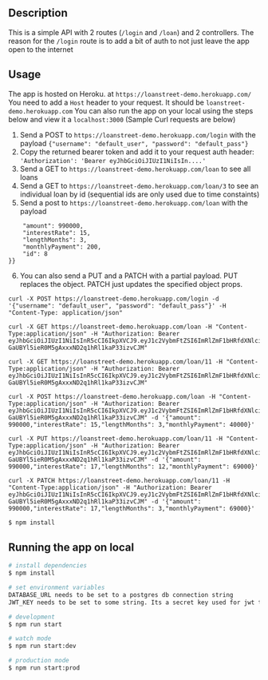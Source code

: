 
## Description
This is a simple API with 2 routes (`/login` and `/loan`) and 2 controllers. The reason for the `/login` route is to add a bit of auth to not just leave the app open to the internet

## Usage
The app is hosted on Heroku. at `https://loanstreet-demo.herokuapp.com/`
You need to add a `Host` header to your request. It should be `loanstreet-demo.herokuapp.com`
You can also run the app on your local using the steps below and view it a `localhost:3000`
(Sample Curl requests are below)

1. Send a POST to `https://loanstreet-demo.herokuapp.com/login` with the payload `{"username": "default_user", "password": "default_pass"}`
2. Copy the returned bearer token and add it to your request auth header: `'Authorization': 'Bearer eyJhbGciOiJIUzI1NiIsIn....'`
3. Send a GET to `https://loanstreet-demo.herokuapp.com/loan` to see all loans
4. Send a GET to `https://loanstreet-demo.herokuapp.com/loan/3` to see an individual loan by id (sequential ids are only used due to time constaints)
5. Send a post to `https://loanstreet-demo.herokuapp.com/loan` with the payload 
```{{
    "amount": 990000,
    "interestRate": 15,
    "lengthMonths": 3,
    "monthlyPayment": 200,
    "id": 8
}}
```
6. You can also send a PUT and a PATCH with a partial payload. PUT replaces the object. PATCH just updates the specified object props.

```
curl -X POST https://loanstreet-demo.herokuapp.com/login -d '{"username": "default_user", "password": "default_pass"}' -H "Content-Type: application/json"

curl -X GET https://loanstreet-demo.herokuapp.com/loan -H "Content-Type:application/json" -H "Authorization: Bearer eyJhbGciOiJIUzI1NiIsInR5cCI6IkpXVCJ9.eyJ1c2VybmFtZSI6ImRlZmF1bHRfdXNlciIsInN1YiI6MywiaWF0IjoxNjE3MzA0OTA2LCJleHAiOjE2MTczMDY3MDZ9.8Rnu-GaUBYl5ieR0M5gAxxxND2q1hRl1kaP33izvCJM"

curl -X GET https://loanstreet-demo.herokuapp.com/loan/11 -H "Content-Type:application/json" -H "Authorization: Bearer eyJhbGciOiJIUzI1NiIsInR5cCI6IkpXVCJ9.eyJ1c2VybmFtZSI6ImRlZmF1bHRfdXNlciIsInN1YiI6MywiaWF0IjoxNjE3MzA0OTA2LCJleHAiOjE2MTczMDY3MDZ9.8Rnu-GaUBYl5ieR0M5gAxxxND2q1hRl1kaP33izvCJM" 

curl -X POST https://loanstreet-demo.herokuapp.com/loan -H "Content-Type:application/json" -H "Authorization: Bearer eyJhbGciOiJIUzI1NiIsInR5cCI6IkpXVCJ9.eyJ1c2VybmFtZSI6ImRlZmF1bHRfdXNlciIsInN1YiI6MywiaWF0IjoxNjE3MzA0OTA2LCJleHAiOjE2MTczMDY3MDZ9.8Rnu-GaUBYl5ieR0M5gAxxxND2q1hRl1kaP33izvCJM" -d '{"amount": 990000,"interestRate": 15,"lengthMonths": 3,"monthlyPayment": 40000}'

curl -X PUT https://loanstreet-demo.herokuapp.com/loan/11 -H "Content-Type:application/json" -H "Authorization: Bearer eyJhbGciOiJIUzI1NiIsInR5cCI6IkpXVCJ9.eyJ1c2VybmFtZSI6ImRlZmF1bHRfdXNlciIsInN1YiI6MywiaWF0IjoxNjE3MzA0OTA2LCJleHAiOjE2MTczMDY3MDZ9.8Rnu-GaUBYl5ieR0M5gAxxxND2q1hRl1kaP33izvCJM" -d '{"amount": 990000,"interestRate": 17,"lengthMonths": 12,"monthlyPayment": 69000}'

curl -X PATCH https://loanstreet-demo.herokuapp.com/loan/11 -H "Content-Type:application/json" -H "Authorization: Bearer eyJhbGciOiJIUzI1NiIsInR5cCI6IkpXVCJ9.eyJ1c2VybmFtZSI6ImRlZmF1bHRfdXNlciIsInN1YiI6MywiaWF0IjoxNjE3MzA0OTA2LCJleHAiOjE2MTczMDY3MDZ9.8Rnu-GaUBYl5ieR0M5gAxxxND2q1hRl1kaP33izvCJM" -d '{"amount": 990000,"interestRate": 17,"lengthMonths": 3,"monthlyPayment": 69000}'
```



```bash
$ npm install
```

## Running the app on local

```bash
# install dependencies
$ npm install

# set environment variables
DATABASE_URL needs to be set to a postgres db connection string
JWT_KEY needs to be set to some string. Its a secret key used for jwt token validation and should not be hardcoded on the server, but it can be anything you want it to be.

# development
$ npm run start

# watch mode
$ npm run start:dev

# production mode
$ npm run start:prod
```

